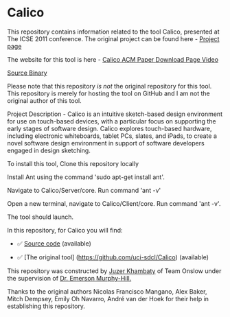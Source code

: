 Calico
======

This repository contains information related to the tool Calico, presented at The ICSE 2011 conference. The original project can be found here - <a href="http://sdcl.ics.uci.edu/research/calico/">Project page</a>

The website for this tool is here - 
<a href = "http://sdcl.ics.uci.edu/research/calico/"> Calico </a>
<a href = "http://dl.acm.org/citation.cfm?id=2574928"> ACM Paper </a>
<a href = "https://github.com/uci-sdcl/Calico"> Download Page </a>
<a href = "https://youtu.be/VU4jIjT1B5Y"> Video </a>


<a href = "https://github.com/SoftwareEngineeringToolDemos/ICSE-2011-Calico"> Source </a>
<a href = "https://github.com/SoftwareEngineeringToolDemos/ICSE-2011-Calico"> Binary </a>

Please note that this repository <i>is not</i> the original repository for this tool. This repository is merely for hosting the tool on GitHub and I am not the original author of this tool.

Project Description - 
Calico is an intuitive sketch-based design environment for use on touch-based devices, with a particular focus on supporting the early stages of software design. Calico explores touch-based hardware, including electronic whiteboards, tablet PCs, slates, and iPads, to create a novel software design environment in support of software developers engaged in design sketching.

To install this tool, Clone this repository locally

Install Ant using the command 'sudo apt-get install ant'.

Navigate to Calico/Server/core. Run command 'ant -v'

Open a new terminal, navigate to Calico/Client/core. Run command 'ant -v'.

The tool should launch.


In this repository, for Calico you will find:

* :white_check_mark: [Source code](https://github.com/uci-sdcl/Calico) (available)

* :white_check_mark: [The original tool] (https://github.com/uci-sdcl/Calico) (available)



This repository was constructed by <a href="https://github.com/juzer10">Juzer Khambaty</a> of Team Onslow under the supervision of <a href="https://github.com/CaptainEmerson">Dr. Emerson Murphy-Hill.</a>

Thanks to the original authors Nicolas Francisco Mangano, Alex Baker, Mitch Dempsey, Emily Oh Navarro, André van der Hoek for their help in establishing this repository.
